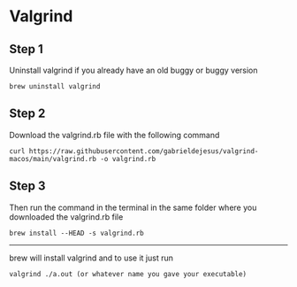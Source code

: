 # Valgrind

## Step 1

Uninstall valgrind if you already have an old buggy or buggy version

```
brew uninstall valgrind
```

## Step 2

Download the valgrind.rb file with the following command

```
curl https://raw.githubusercontent.com/gabrieldejesus/valgrind-macos/main/valgrind.rb -o valgrind.rb
```

## Step 3

Then run the command in the terminal in the same folder where you downloaded the valgrind.rb file

```
brew install --HEAD -s valgrind.rb
```

---

brew will install valgrind and to use it just run

```
valgrind ./a.out (or whatever name you gave your executable)
```
